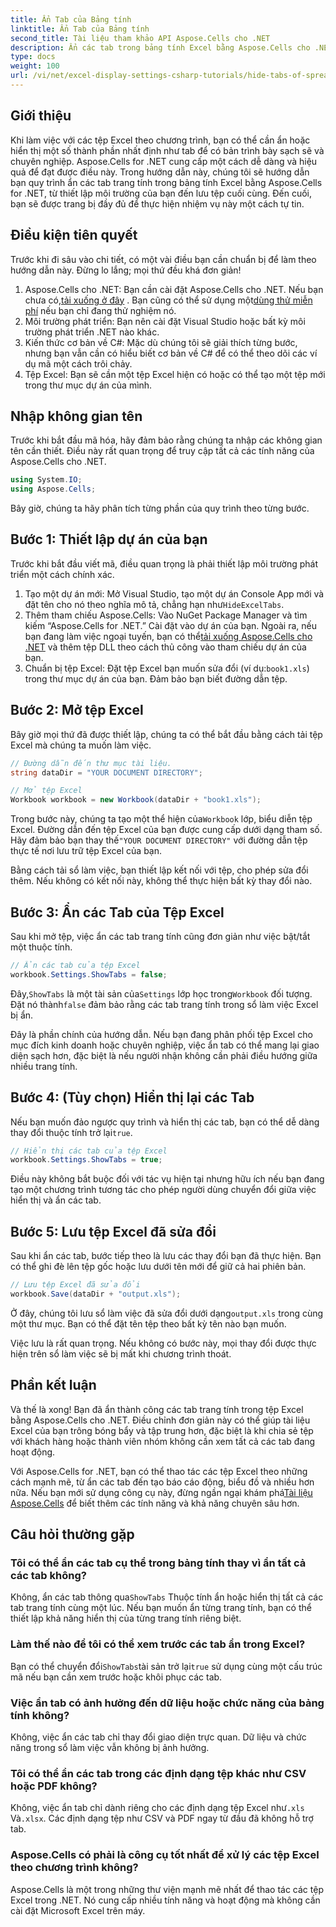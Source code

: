 ```yaml
---
title: Ẩn Tab của Bảng tính
linktitle: Ẩn Tab của Bảng tính
second_title: Tài liệu tham khảo API Aspose.Cells cho .NET
description: Ẩn các tab trong bảng tính Excel bằng Aspose.Cells cho .NET. Tìm hiểu cách ẩn và hiển thị các tab trang tính theo chương trình chỉ trong vài bước đơn giản.
type: docs
weight: 100
url: /vi/net/excel-display-settings-csharp-tutorials/hide-tabs-of-spreadsheet/
---
```

## Giới thiệu

Khi làm việc với các tệp Excel theo chương trình, bạn có thể cần ẩn hoặc hiển thị một số thành phần nhất định như tab để có bản trình bày sạch sẽ và chuyên nghiệp. Aspose.Cells for .NET cung cấp một cách dễ dàng và hiệu quả để đạt được điều này. Trong hướng dẫn này, chúng tôi sẽ hướng dẫn bạn quy trình ẩn các tab trang tính trong bảng tính Excel bằng Aspose.Cells for .NET, từ thiết lập môi trường của bạn đến lưu tệp cuối cùng. Đến cuối, bạn sẽ được trang bị đầy đủ để thực hiện nhiệm vụ này một cách tự tin.

## Điều kiện tiên quyết

Trước khi đi sâu vào chi tiết, có một vài điều bạn cần chuẩn bị để làm theo hướng dẫn này. Đừng lo lắng; mọi thứ đều khá đơn giản!

1.  Aspose.Cells cho .NET: Bạn cần cài đặt Aspose.Cells cho .NET. Nếu bạn chưa có,[tải xuống ở đây](https://releases.aspose.com/cells/net/) . Bạn cũng có thể sử dụng một[dùng thử miễn phí](https://releases.aspose.com/) nếu bạn chỉ đang thử nghiệm nó.
2. Môi trường phát triển: Bạn nên cài đặt Visual Studio hoặc bất kỳ môi trường phát triển .NET nào khác.
3. Kiến thức cơ bản về C#: Mặc dù chúng tôi sẽ giải thích từng bước, nhưng bạn vẫn cần có hiểu biết cơ bản về C# để có thể theo dõi các ví dụ mã một cách trôi chảy.
4. Tệp Excel: Bạn sẽ cần một tệp Excel hiện có hoặc có thể tạo một tệp mới trong thư mục dự án của mình.

## Nhập không gian tên

Trước khi bắt đầu mã hóa, hãy đảm bảo rằng chúng ta nhập các không gian tên cần thiết. Điều này rất quan trọng để truy cập tất cả các tính năng của Aspose.Cells cho .NET.

```csharp
using System.IO;
using Aspose.Cells;
```

Bây giờ, chúng ta hãy phân tích từng phần của quy trình theo từng bước.

## Bước 1: Thiết lập dự án của bạn

Trước khi bắt đầu viết mã, điều quan trọng là phải thiết lập môi trường phát triển một cách chính xác.

1.  Tạo một dự án mới: Mở Visual Studio, tạo một dự án Console App mới và đặt tên cho nó theo nghĩa mô tả, chẳng hạn như`HideExcelTabs`.
2. Thêm tham chiếu Aspose.Cells: Vào NuGet Package Manager và tìm kiếm “Aspose.Cells for .NET.” Cài đặt vào dự án của bạn.
 Ngoài ra, nếu bạn đang làm việc ngoại tuyến, bạn có thể[tải xuống Aspose.Cells cho .NET](https://releases.aspose.com/cells/net/) và thêm tệp DLL theo cách thủ công vào tham chiếu dự án của bạn.
3. Chuẩn bị tệp Excel: Đặt tệp Excel bạn muốn sửa đổi (ví dụ:`book1.xls`) trong thư mục dự án của bạn. Đảm bảo bạn biết đường dẫn tệp.

## Bước 2: Mở tệp Excel

Bây giờ mọi thứ đã được thiết lập, chúng ta có thể bắt đầu bằng cách tải tệp Excel mà chúng ta muốn làm việc.

```csharp
// Đường dẫn đến thư mục tài liệu.
string dataDir = "YOUR DOCUMENT DIRECTORY";

// Mở tệp Excel
Workbook workbook = new Workbook(dataDir + "book1.xls");
```

 Trong bước này, chúng ta tạo một thể hiện của`Workbook` lớp, biểu diễn tệp Excel. Đường dẫn đến tệp Excel của bạn được cung cấp dưới dạng tham số. Hãy đảm bảo bạn thay thế`"YOUR DOCUMENT DIRECTORY"` với đường dẫn tệp thực tế nơi lưu trữ tệp Excel của bạn.

Bằng cách tải sổ làm việc, bạn thiết lập kết nối với tệp, cho phép sửa đổi thêm. Nếu không có kết nối này, không thể thực hiện bất kỳ thay đổi nào.

## Bước 3: Ẩn các Tab của Tệp Excel

Sau khi mở tệp, việc ẩn các tab trang tính cũng đơn giản như việc bật/tắt một thuộc tính.

```csharp
// Ẩn các tab của tệp Excel
workbook.Settings.ShowTabs = false;
```

 Đây,`ShowTabs` là một tài sản của`Settings` lớp học trong`Workbook` đối tượng. Đặt nó thành`false` đảm bảo rằng các tab trang tính trong sổ làm việc Excel bị ẩn.

Đây là phần chính của hướng dẫn. Nếu bạn đang phân phối tệp Excel cho mục đích kinh doanh hoặc chuyên nghiệp, việc ẩn tab có thể mang lại giao diện sạch hơn, đặc biệt là nếu người nhận không cần phải điều hướng giữa nhiều trang tính.

## Bước 4: (Tùy chọn) Hiển thị lại các Tab

 Nếu bạn muốn đảo ngược quy trình và hiển thị các tab, bạn có thể dễ dàng thay đổi thuộc tính trở lại`true`.

```csharp
// Hiển thị các tab của tệp Excel
workbook.Settings.ShowTabs = true;
```

Điều này không bắt buộc đối với tác vụ hiện tại nhưng hữu ích nếu bạn đang tạo một chương trình tương tác cho phép người dùng chuyển đổi giữa việc hiển thị và ẩn các tab.

## Bước 5: Lưu tệp Excel đã sửa đổi

Sau khi ẩn các tab, bước tiếp theo là lưu các thay đổi bạn đã thực hiện. Bạn có thể ghi đè lên tệp gốc hoặc lưu dưới tên mới để giữ cả hai phiên bản.

```csharp
// Lưu tệp Excel đã sửa đổi
workbook.Save(dataDir + "output.xls");
```

 Ở đây, chúng tôi lưu sổ làm việc đã sửa đổi dưới dạng`output.xls` trong cùng một thư mục. Bạn có thể đặt tên tệp theo bất kỳ tên nào bạn muốn.

Việc lưu là rất quan trọng. Nếu không có bước này, mọi thay đổi được thực hiện trên sổ làm việc sẽ bị mất khi chương trình thoát.

## Phần kết luận

Và thế là xong! Bạn đã ẩn thành công các tab trang tính trong tệp Excel bằng Aspose.Cells cho .NET. Điều chỉnh đơn giản này có thể giúp tài liệu Excel của bạn trông bóng bẩy và tập trung hơn, đặc biệt là khi chia sẻ tệp với khách hàng hoặc thành viên nhóm không cần xem tất cả các tab đang hoạt động.

 Với Aspose.Cells for .NET, bạn có thể thao tác các tệp Excel theo những cách mạnh mẽ, từ ẩn các tab đến tạo báo cáo động, biểu đồ và nhiều hơn nữa. Nếu bạn mới sử dụng công cụ này, đừng ngần ngại khám phá[Tài liệu Aspose.Cells](https://reference.aspose.com/cells/net/) để biết thêm các tính năng và khả năng chuyên sâu hơn.

## Câu hỏi thường gặp

### Tôi có thể ẩn các tab cụ thể trong bảng tính thay vì ẩn tất cả các tab không?  
 Không, ẩn các tab thông qua`ShowTabs` Thuộc tính ẩn hoặc hiển thị tất cả các tab trang tính cùng một lúc. Nếu bạn muốn ẩn từng trang tính, bạn có thể thiết lập khả năng hiển thị của từng trang tính riêng biệt.

### Làm thế nào để tôi có thể xem trước các tab ẩn trong Excel?  
 Bạn có thể chuyển đổi`ShowTabs`tài sản trở lại`true` sử dụng cùng một cấu trúc mã nếu bạn cần xem trước hoặc khôi phục các tab.

### Việc ẩn tab có ảnh hưởng đến dữ liệu hoặc chức năng của bảng tính không?  
Không, việc ẩn các tab chỉ thay đổi giao diện trực quan. Dữ liệu và chức năng trong sổ làm việc vẫn không bị ảnh hưởng.

### Tôi có thể ẩn các tab trong các định dạng tệp khác như CSV hoặc PDF không?  
 Không, việc ẩn tab chỉ dành riêng cho các định dạng tệp Excel như`.xls` Và`.xlsx`. Các định dạng tệp như CSV và PDF ngay từ đầu đã không hỗ trợ tab.

### Aspose.Cells có phải là công cụ tốt nhất để xử lý các tệp Excel theo chương trình không?  
Aspose.Cells là một trong những thư viện mạnh mẽ nhất để thao tác các tệp Excel trong .NET. Nó cung cấp nhiều tính năng và hoạt động mà không cần cài đặt Microsoft Excel trên máy.